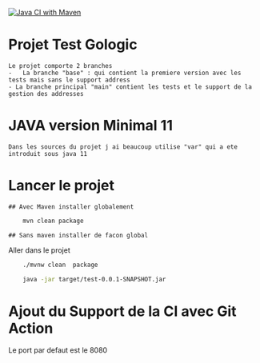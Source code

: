 [![Java CI with Maven](https://github.com/gildastema/test_gologic/actions/workflows/maven.yml/badge.svg)](https://github.com/gildastema/test_gologic/actions/workflows/maven.yml)

# Projet Test Gologic

    Le projet comporte 2 branches
    -   La branche "base" : qui contient la premiere version avec les tests mais sans le support address
    - La branche principal "main" contient les tests et le support de la gestion des addresses

# JAVA version Minimal 11

    Dans les sources du projet j ai beaucoup utilise "var" qui a ete introduit sous java 11


# Lancer le projet 
    ## Avec Maven installer globalement
````bash
    mvn clean package
````

    ## Sans maven installer de facon global
Aller dans le projet 
````bash
    ./mvnw clean  package 
````

````bash
    java -jar target/test-0.0.1-SNAPSHOT.jar

````

# Ajout du Support de la CI avec Git Action

Le port par defaut est le 8080
